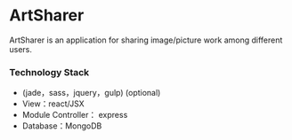 # ArtSharer

ArtSharer is an application for sharing image/picture work among different users.

### Technology Stack
- (jade，sass，jquery，gulp) (optional)
- View：react/JSX
- Module Controller： express
- Database：MongoDB
